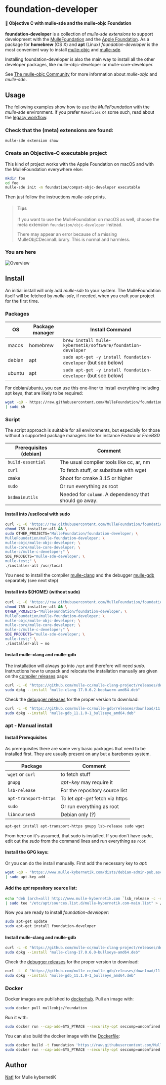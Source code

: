 # foundation-developer

#### 👒 Objective C with mulle-sde and the mulle-objc Foundation

**foundation-developer** is a collection of *mulle-sde extensions* to support 
development with the [MulleFoundation](//github.com/MulleFoundation) and
the [Apple Foundation](https://developer.apple.com/documentation/foundation?language=objc).
As a package for **homebrew** (OS X) and **apt** (Linux) *foundation-developer*
is the most convenient way to install [mulle-objc](//github.com/mulle-objc)
and [mulle-sde](//github.com/mulle-sde).

Installing foundation-developer is also the main way to install all the other
developer packages, like mulle-objc-developer or mulle-core-developer.

See [The mulle-objc Community](//mulle-objc.github.io) for more information about
*mulle-objc* and *mulle-sde*.





## Usage

The following examples show how to use the *MulleFoundation* with the
*mulle-sde* environment. If you prefer `Makefiles` or some such, read about
the [legacy workflow](https://mulle-objc.github.io/De-Re-mulle-objc/mydoc_legacy.html).


### Check that the (meta) extensions are found:

``` sh
mulle-sde extension show
```


### Create an Objective-C executable project

This kind of project works with the Apple Foundation on macOS and with the
MulleFoundation everywhere else:

``` sh
mkdir foo
cd foo
mulle-sde init -m foundation/compat-objc-developer executable
```

Then just follow the instructions *mulle-sde* prints.

> #### Tips
>
> If you want to use the MulleFoundation on macOS as well, choose
> the meta extension `foundation/objc-developer` instead.
>
> There may appear an error because of a missing MulleObjCDecimalLibrary. This
> is normal and harmless.
>





### You are here

![Overview](overview.dot.svg)


## Install

An initial install will only add *mulle-sde* to your system. The
MulleFoundation itself will be fetched by *mulle-sde*, if needed, when you
craft your project for the first time.

### Packages


| OS     | Package manager | Install Command                                                |
|--------|-----------------|--------------------------------------------------------------- |
| macos  | homebrew        | `brew install mulle-kybernetik/software/foundation-developer`  |
| debian | apt             | `sudo apt-get -y install foundation-developer` (but see below) |
| ubuntu | apt             | `sudo apt-get -y install foundation-developer` (but see below) |


For debian/ubuntu, you can use this one-liner to install everything including
apt keys, that are likely to be required:

``` sh
wget -qO - https://raw.githubusercontent.com/MulleFoundation/foundation-developer/refs/heads/master/bin/apt-installer \
| sudo sh
```

### Script

The script approach is suitable for all environments, but especially for those
without a supported package managers like for instance *Fedora* or *FreeBSD*

| Prerequisites (debian) | Comment                                                |
|------------------------|--------------------------------------------------------|
| `build-essential`      | The usual compiler tools like cc, ar, nm               |
| `curl`                 | To fetch stuff, or substitute with wget                |
| `cmake`                | Shoot for cmake 3.15 or higher                         |
| `sudo`                 | Or run everything as root                              |
| `bsdmainutils`         | Needed for `column`. A dependency that should go away. |


#### Install into /usr/local with sudo

``` sh
curl -L -O 'https://raw.githubusercontent.com/MulleFoundation/foundation-developer/refs/heads/master/bin/installer' && \
chmod 755 installer-all && \
sudo OTHER_PROJECTS="MulleFoundation/foundation-developer; \
MulleFoundation/mulle-foundation-developer; \
mulle-objc/mulle-objc-developer; \
mulle-core/mulle-core-developer; \
mulle-c/mulle-c-developer;" \
SDE_PROJECTS="mulle-sde-developer; \
mulle-test;" \
./installer-all /usr/local
```

You need to install the compiler [mulle-clang](//github.com/mulle-cc/mulle-clang-project)
and the debugger [mulle-gdb](//github.com/mulle-cc/mulle-gdb) separately (see
next step)


#### Install into ${HOME} (without sudo)

``` sh
curl -L -O 'https://raw.githubusercontent.com/MulleFoundation/foundation-developer/refs/heads/master/bin/installer' && \
chmod 755 installer-all && \
OTHER_PROJECTS="MulleFoundation/foundation-developer; \
MulleFoundation/mulle-foundation-developer; \
mulle-objc/mulle-objc-developer; \
mulle-core/mulle-core-developer; \
mulle-c/mulle-c-developer;" \
SDE_PROJECTS="mulle-sde-developer; \
mulle-test;" \
./installer-all ~ no
```

#### Install mulle-clang and mulle-gdb

The installation will always go into `/opt` and therefore will need *sudo*.
Instructions how to unpack and relocate the installation manually are given on
the [compiler releases](//github.com/mulle-cc/mulle-clang-project/releases)
page:

``` sh
curl -L -O "https://github.com/mulle-cc/mulle-clang-project/releases/download/17.0.6.2/mulle-clang-17.0.6.2-bookworm-amd64.deb"
sudo dpkg --install "mulle-clang-17.0.6.2-bookworm-amd64.deb"
```

Check the [debugger releases](//github.com/mulle-cc/mulle-gdb/releases)
for the proper version to download:

``` sh
curl -L -O "https://github.com/mulle-cc/mulle-gdb/releases/download/11.1.0.0/mulle-gdb_11.1.0-1_bullseye_amd64.deb"
sudo dpkg --install "mulle-gdb_11.1.0-1_bullseye_amd64.deb"
```

### apt - Manual install

#### Install Prerequisites

As prerequisites there are some very basic packages that need to be installed
first. They are usually present on any but a barebones system.

| Package               | Comment                          |
|-----------------------|----------------------------------|
| `wget` or `curl`      | to fetch stuff                   |
| `gnupg`               | *apt-key* may require it         |
| `lsb-release`         | For the repository source list   |
| `apt-transport-https` | To let *apt-get* fetch via https |
| `sudo`                | Or run everything as root        |
| `libncurses5`         | Debian only (?)                  |


``` sh
apt-get install apt-transport-https gnupg lsb-release sudo wget
```

From here on it's assumed, that sudo is installed. If you don't have *sudo*,
edit out the *sudo* from the command lines and run everything as `root`


#### Install the GPG keys:

Or you can do the install manually. First add the necessary key to *apt*:

``` sh
wget -qO - "https://www.mulle-kybernetik.com/dists/debian-admin-pub.asc" \
| sudo apt-key add -
```

#### Add the *apt* repository source list:

``` sh
echo "deb [arch=all] http://www.mulle-kybernetik.com `lsb_release -c -s` main" \
| sudo tee "/etc/apt/sources.list.d/mulle-kybernetik.com-main.list" > /dev/null
```

Now you are ready to install *foundation-developer*:

``` sh
sudo apt-get update
sudo apt-get install foundation-developer
```


#### Install mulle-clang and mulle-gdb

``` sh
curl -L -O "https://github.com/mulle-cc/mulle-clang-project/releases/download/17.0.6.2/mulle-clang-17.0.6.0-bullseye-amd64.deb"
sudo dpkg --install "mulle-clang-17.0.6.0-bullseye-amd64.deb"
```

Check the [debugger releases](//github.com/mulle-cc/mulle-gdb/releases)
for the proper version to download:

``` sh
curl -L -O "https://github.com/mulle-cc/mulle-gdb/releases/download/11.1.0.0/mulle-gdb_11.1.0-1_bullseye_amd64.deb"
sudo dpkg --install "mulle-gdb_11.1.0-1_bullseye_amd64.deb"
```

### Docker

Docker images are published to [dockerhub](https://hub.docker.com/r/mulleobjc/foundation).
Pull an image with:

```sh
sudo docker pull mulleobjc/foundation
```

Run it with:

``` sh
sudo docker run --cap-add=SYS_PTRACE --security-opt seccomp=unconfined -i -t mulleobjc/foundation:latest
```

You can also build the docker image with the
[Dockerfile](https://raw.githubusercontent.com/MulleFoundation/foundation-developer/release/Dockerfile):


``` sh
sudo docker build -t foundation 'https://raw.githubusercontent.com/MulleFoundation/foundation-developer/release/Dockerfile'
sudo docker run --cap-add=SYS_PTRACE --security-opt seccomp=unconfined -i -t foundation
```



## Author

[Nat!](https://mulle-kybernetik.com/weblog) for Mulle kybernetiK  


